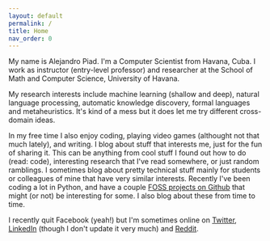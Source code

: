 ```yaml
---
layout: default
permalink: /
title: Home
nav_order: 0
---
```


My name is Alejandro Piad. I'm a Computer Scientist from Havana, Cuba. 
I work as instructor (entry-level professor) and researcher at the 
School of Math and Computer Science, University of Havana.

My research interests include machine learning (shallow and deep), 
natural language processing, automatic knowledge discovery,
formal languages and metaheuristics. 
It's kind of a mess but it does let me try different cross-domain ideas.

In my free time I also enjoy coding, playing video games (althought not that much lately),
and writing. I blog about stuff that interests me, just for the fun of sharing it.
This can be anything from cool stuff I found out how to do (read: code), 
interesting research that I've read somewhere, or just random ramblings.
I sometimes blog about pretty technical stuff mainly for students or colleagues
of mine that have very similar interests.
Recently I've been coding a lot in Python, and have a couple 
[FOSS projects on Github](https://github.com/apiad)
that might (or not) be interesting for some. I also blog about these from time to time.

I recently quit Facebook (yeah!) but I'm sometimes online on [Twitter](https://twitter.com/AlejandroPiad), 
[LinkedIn](https://linkedin.com/in/apiad) (though I don't update it very much) and
[Reddit](https://www.reddit.com/user/apiad).
